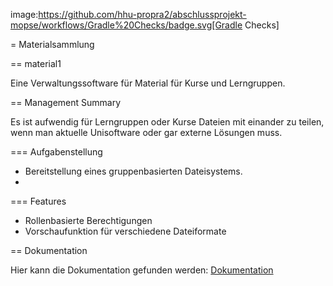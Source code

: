 image:https://github.com/hhu-propra2/abschlussprojekt-mopse/workflows/Gradle%20Checks/badge.svg[Gradle Checks]

= Materialsammlung

== material1

Eine Verwaltungssoftware für Material für Kurse und Lerngruppen.

== Management Summary

Es ist aufwendig für Lerngruppen oder Kurse Dateien mit einander zu teilen, wenn man aktuelle Unisoftware oder gar externe Lösungen muss.

=== Aufgabenstellung

- Bereitstellung eines gruppenbasierten Dateisystems.
-

=== Features

- Rollenbasierte Berechtigungen
- Vorschaufunktion für verschiedene Dateiformate

== Dokumentation

Hier kann die Dokumentation gefunden werden: [Dokumentation](/doc/documentation.adoc)